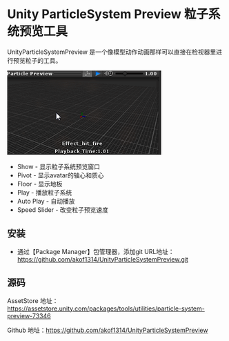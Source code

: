 # Unity ParticleSystem Preview 粒子系统预览工具

UnityParticleSystemPreview 是一个像模型动作动画那样可以直接在检视器里进行预览粒子的工具。

![](./Documentation~/Images/preview.gif)

- Show - 显示粒子系统预览窗口
- Pivot - 显示avatar的轴心和质心
- Floor - 显示地板
- Play - 播放粒子系统
- Auto Play - 自动播放
- Speed Slider - 改变粒子预览速度

## 安装

- 通过【Package Manager】包管理器，添加git URL地址：https://github.com/akof1314/UnityParticleSystemPreview.git

## 源码
AssetStore 地址：https://assetstore.unity.com/packages/tools/utilities/particle-system-preview-73346

Github 地址：https://github.com/akof1314/UnityParticleSystemPreview